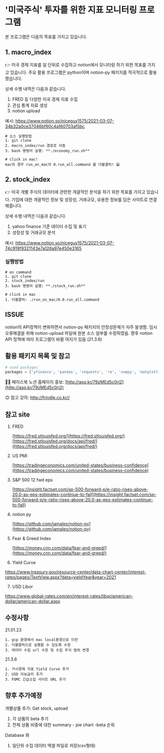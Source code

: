 # '미국주식' 투자를 위한 지표 모니터링 프로그램

본 프로그램은 다음의 목표를 가지고 있습니다.

## 1. macro_index
👉 미국 경제 지표를 일 단위로 수집하고 notion에서 모니터링 하기 위한 목표를 가지고 있습니다.
주요 활용 프로그램은 python이며 notion-py 패키지를 적극적으로 활용했습니다. 

상세 수행 내역은 다음과 같습니다.

1. FRED 등 다양한 미국 경제 지표 수집
2. 관심 통계 자료 생성
3. notion upload

예시: https://www.notion.so/niceguy1575/2021-03-07-34b32a0ce37046bf90c4a160703af5bc

~~~
# 소스 실행방법
1. git clone
2. macro_index/run 경로로 이동
3. bash 명령어 실행: **./economy_run.sh**

# click in mac!
mac의 경우 run_on_mac의 0.run_all.command 를 더블클릭! 😁
~~~

## 2. stock_index
👉 미국 개별 주식의 데이터에 관련한 개괄적인 분석을 하기 위한 목표를 가지고 있습니다.
기업에 대한 개괄적인 정보 및 성장성, 거래규모, 유용한 정보를 담은 사이트로 연결해줍니다.

상세 수행 내역은 다음과 같습니다.
1. yahoo finance 기준 데이터 수집 및 표기
2. 성장성 및 거래규모 분석

예시: https://www.notion.so/niceguy1575/2021-03-07-74c919f9321143e7a126a97e450e3165

### 실행방법
~~~
# on command
1. git clone
2. stock_index/run
3. bash 명령어 실행: **./stock_run.sh**

# click in mac
1. 더블클릭: ./run_on_mac/0.0.run_all.command
~~~

## ISSUE
notion의 API정책이 변화하면서 notion-py 패키지의 안정성문제가 자주 발생함.
임시 오류해결을 위해 notion-upload 파일에 원본 소스 일부를 수정하였음.
향후 notion API 정책에 따라 프로그램이 바뀔 여지가 있음 (21.3.6)

## 활용 패키지 목록 및 참고

~~~ python
# used packages
packages = ['yfinance', 'pandas', 'requests', 're', 'numpy', 'matplotlib', 'PyMuPDF', 'notion', 'bs4', 'datetime', 'dateutil', 'fitz']
~~~

💁‍♀️ 페이스북 노션 홈페이지 홍보: [http://asq.kr/79zMEd5c0ri2](http://asq.kr/79zMEd5c0ri2)

😊 참고 강의: http://frindle.co.kr// 


## 참고 site

1. FRED

    [https://fred.stlouisfed.org/](https://fred.stlouisfed.org/)
    [https://fred.stlouisfed.org/docs/api/fred/](https://fred.stlouisfed.org/docs/api/fred/)

2. US PMI

    [https://tradingeconomics.com/united-states/business-confidence](https://tradingeconomics.com/united-states/business-confidence)

3. S&P 500 12 fwd eps

    [https://insight.factset.com/sp-500-forward-p/e-ratio-rises-above-20.0-as-eps-estimates-continue-to-fall](https://insight.factset.com/sp-500-forward-p/e-ratio-rises-above-20.0-as-eps-estimates-continue-to-fall)

4. notion py

    [https://github.com/jamalex/notion-py](https://github.com/jamalex/notion-py)

5. Fear & Greed Index 

    [https://money.cnn.com/data/fear-and-greed/](https://money.cnn.com/data/fear-and-greed/)

6. Yield Curve

https://www.treasury.gov/resource-center/data-chart-center/interest-rates/pages/TextView.aspx?data=yieldYear&year=2021

7. USD Libor

https://www.global-rates.com/en/interest-rates/libor/american-dollar/american-dollar.aspx

## 수정사항

21.01.23
~~~
1. gcp 환경에서 mac local환경으로 이전
2. 더블클릭으로 실행할 수 있도록 수정
3. 데이터 수집 url 수정 및 수집 주식 범위 변경
~~~

21.3.6
~~~
1. 거시경제 지표 Yield Curve 추가
2. USD 리보금리 추가
3. FOMC 긴급소집 사이트 URL 추가
~~~

## 향후 추가예정
개별상품 추가: Get stock, upload
1. 각 상품의 beta 추가
2. 전체 상품 비중에 대한 summary - pie chart -beta 순위

Database 화
1. 일단위 수집 데이터 엑셀 파일로 저장(csv형태)


